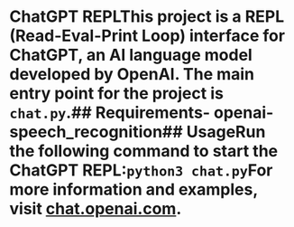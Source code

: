 # ChatGPT REPLThis project is a REPL (Read-Eval-Print Loop) interface for ChatGPT, an AI language model developed by OpenAI. The main entry point for the project is `chat.py`.## Requirements- openai- speech_recognition## UsageRun the following command to start the ChatGPT REPL:`python3 chat.py`For more information and examples, visit [chat.openai.com](https://chat.openai.com).
